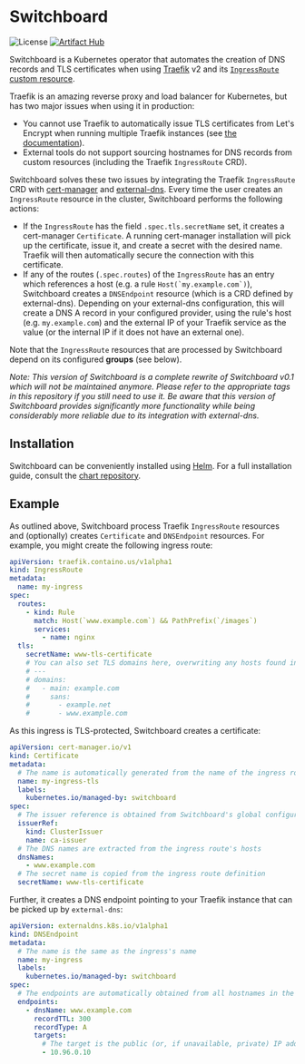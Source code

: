 # Switchboard

![License](https://img.shields.io/github/license/borchero/switchboard)
[![Artifact Hub](https://img.shields.io/endpoint?url=https://artifacthub.io/badge/repository/switchboard)](https://artifacthub.io/packages/search?repo=switchboard)

Switchboard is a Kubernetes operator that automates the creation of DNS records and TLS
certificates when using [Traefik](https://github.com/traefik/traefik) v2 and its
[`IngressRoute` custom resource](https://doc.traefik.io/traefik/routing/providers/kubernetes-crd/#kind-ingressroute).

Traefik is an amazing reverse proxy and load balancer for Kubernetes, but has two major issues when
using it in production:

- You cannot use Traefik to automatically issue TLS certificates from Let's Encrypt when running
  multiple Traefik instances (see
  [the documentation](https://doc.traefik.io/traefik/providers/kubernetes-crd/#letsencrypt-support-with-the-custom-resource-definition-provider)).
- External tools do not support sourcing hostnames for DNS records from custom resources (including
  the Traefik `IngressRoute` CRD).

Switchboard solves these two issues by integrating the Traefik `IngressRoute` CRD with
[cert-manager](https://cert-manager.io) and
[external-dns](https://github.com/kubernetes-sigs/external-dns). Every time the user creates an
`IngressRoute` resource in the cluster, Switchboard performs the following actions:

- If the `IngressRoute` has the field `.spec.tls.secretName` set, it creates a cert-manager
  `Certificate`. A running cert-manager installation will pick up the certificate, issue it, and
  create a secret with the desired name. Traefik will then automatically secure the connection with
  this certificate.
- If any of the routes (`.spec.routes`) of the `IngressRoute` has an entry which references a host
  (e.g. a rule `` Host(`my.example.com`) ``), Switchboard creates a `DNSEndpoint` resource (which
  is a CRD defined by external-dns). Depending on your external-dns configuration, this will create
  a DNS A record in your configured provider, using the rule's host (e.g. `my.example.com`) and the
  external IP of your Traefik service as the value (or the internal IP if it does not have an
  external one).

Note that the `IngressRoute` resources that are processed by Switchboard depend on its configured
**groups** (see below).

_Note: This version of Switchboard is a complete rewrite of Switchboard v0.1 which will not be
maintained anymore. Please refer to the appropriate tags in this repository if you still need to
use it. Be aware that this version of Switchboard provides significantly more functionality while
being considerably more reliable due to its integration with external-dns._

## Installation

Switchboard can be conveniently installed using [Helm](https://helm.sh). For a full installation
guide, consult the [chart repository](https://github.com/borchero/switchboard-chart).

## Example

As outlined above, Switchboard process Traefik `IngressRoute` resources and (optionally) creates
`Certificate` and `DNSEndpoint` resources. For example, you might create the following ingress
route:

```yaml
apiVersion: traefik.containo.us/v1alpha1
kind: IngressRoute
metadata:
  name: my-ingress
spec:
  routes:
    - kind: Rule
      match: Host(`www.example.com`) && PathPrefix(`/images`)
      services:
        - name: nginx
  tls:
    secretName: www-tls-certificate
    # You can also set TLS domains here, overwriting any hosts found in the routes:
    # ---
    # domains:
    #   - main: example.com
    #     sans:
    #       - example.net
    #       - www.example.com
```

As this ingress is TLS-protected, Switchboard creates a certificate:

```yaml
apiVersion: cert-manager.io/v1
kind: Certificate
metadata:
  # The name is automatically generated from the name of the ingress route
  name: my-ingress-tls
  labels:
    kubernetes.io/managed-by: switchboard
spec:
  # The issuer reference is obtained from Switchboard's global configuration
  issuerRef:
    kind: ClusterIssuer
    name: ca-issuer
  # The DNS names are extracted from the ingress route's hosts
  dnsNames:
    - www.example.com
  # The secret name is copied from the ingress route definition
  secretName: www-tls-certificate
```

Further, it creates a DNS endpoint pointing to your Traefik instance that can be picked up by
`external-dns`:

```yaml
apiVersion: externaldns.k8s.io/v1alpha1
kind: DNSEndpoint
metadata:
  # The name is the same as the ingress's name
  name: my-ingress
  labels:
    kubernetes.io/managed-by: switchboard
spec:
  # The endpoints are automatically obtained from all hostnames in the ingress route's rules
  endpoints:
    - dnsName: www.example.com
      recordTTL: 300
      recordType: A
      targets:
        # The target is the public (or, if unavailable, private) IP address of your Traefik instance
        - 10.96.0.10
```
